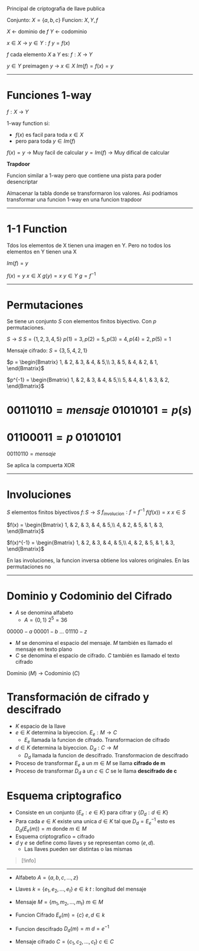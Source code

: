 Principal de criptografia de llave publica

Conjunto: $X=\{a, b, c\}$
Funcion: $X, Y, f$

$X$ <- dominio de $f$
$Y$ <- codominio

$x \in X$ -> $y \in Y : f$
$y = f(x)$

$f$ cada elemento $X$ a $Y$ es:
	$f: X$ -> $Y$

$y \in Y$  preimagen $y$ -> $x \in X$
$Im(f) = f(x) = y$   

___
# Funciones 1-way

$f: X$ -> $Y$

1-way function si:
- $f(x)$ es facil para toda $x \in X$ 
- pero para toda $y \in Im(f)$

$f(x) = y$ -> Muy facil de calcular
$y = Im(f)$  -> Muy difical de calcular 

**Trapdoor**

Funcion similar a 1-way pero que contiene una pista para poder desencriptar

Almacenar la tabla donde se transformaron los valores. Asi podriamos transformar una funcion 1-way en una funcion trapdoor

___
# 1-1 Function

Tdos los elementos de X tienen una imagen en Y. Pero no todos los elementos en Y tienen una X

$Im(f) = y$

$f(x) = y$     $x \in X$
$g(y) = x$     $y \in Y$
$g = f^{-1}$

___
# Permutaciones

Se tiene un conjunto $S$ con elementos finitos biyectivo. Con $p$ permutaciones. 

$S \rightarrow S$
$S = \{1, 2, 3, 4, 5\}$
$p(1) = 3, \, p(2) = 5, \, p(3) = 4, \, p(4) = 2, \, p(5) = 1$

Mensaje cifrado: $S = \{3, 5, 4, 2, 1\}$

$p = \begin{Bmatrix} 1, & 2, & 3, & 4, & 5,\\ 3, & 5, & 4, & 2, & 1, \end{Bmatrix}$

$p^{-1} = \begin{Bmatrix} 1, & 2, & 3, & 4, & 5,\\ 5, & 4, & 1, & 3, & 2, \end{Bmatrix}$


$0 0 1 1 0 1 1 0 = mensaje$
$01010101 = p(s)$
======
$01100011 = p$
$01010101$
======
$00110110 = mensaje$

Se aplica la compuerta XOR

___
# Involuciones

$S$ elementos finitos biyectivos
$f: \, S \rightarrow S$
$f_{\text{involucion}}: f = f^{-1}$
$f(f(x)) = x$          $x \in S$

$f(x) = \begin{Bmatrix} 1, & 2, & 3, & 4, & 5,\\ 4, & 2, & 5, & 1, & 3, \end{Bmatrix}$

$f(x)^{-1} = \begin{Bmatrix} 1, & 2, & 3, & 4, & 5,\\ 4, & 2, & 5, & 1, & 3, \end{Bmatrix}$

En las involuciones, la funcion inversa obtiene los valores originales.
En las permutaciones no


___
# Dominio y Codominio del Cifrado

- $A$ se denomina alfabeto
	- $A = \{0, 1\}$  $2^5 = 36$

$00000 - a$
$00001 - b$
...
$01110 - z$

- $M$ se denomina el espacio del mensaje. $M$ también es llamado el mensaje en texto plano
- $C$ se denomina el espacio de cifrado. $C$ también es llamado el texto cifrado

Dominio ($M$) -> Codominio ($C$)


# Transformación de cifrado y descifrado

- $K$  espacio de la llave
- $e \in K$  determina la biyeccion.    $E_e: M \rightarrow C$
	- $E_e$  llamada la funcion de cifrado. Transformacion de cifrado
- $d \in K$  determina la biyeccion.    $D_d:  C \rightarrow M$
	- $D_d$   llamada la funcion de descifrado. Transformacion de descifrado
- Proceso de transformar $E_e$ a un $m \in M$ se llama **cifrado de m**
- Proceso de transformar $D_d$ a un $c \in C$ se le llama **descifrado de c**


# Esquema criptografico

- Consiste en un conjunto $\{ E_e: e \in K\}$ para cifrar y $\{D_d: d \in K\}$
- Para cada $e \in K$ existe una unica $d \in K$ tal que $D_d= E_e ^{-1}$ esto es $D_d (E_e(m)) = m$ donde $m \in M$
- Esquema criptografico = cifrado
- $d$ y $e$ se define como llaves y se representan como $(e, d)$.
	- Las llaves pueden ser distintas o las mismas


>[!info] 


___
- Alfabeto
$A = \{a, b, c, ..., z\}$
- Llaves
$k = \{e_1, e_2, ..., e_t\}$      $e \in k$
$t$ : longitud del mensaje
- Mensaje
$M=\{m_1, m_2, ..., m_t\}$     $m \in M$
- Funcion Cifrado
$E_e(m) = \{ c \}$     $e, d \in k$
- Funcion descifrado
$D_d(m) = m$       $d = e^{-1}$

- Mensaje cifrado
$C = \{ c_1, c_2, ..., c_t \}$     $c \in C$

